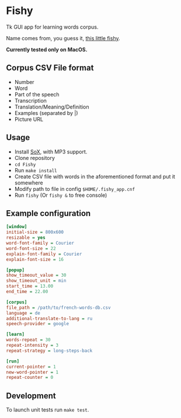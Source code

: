 # Fishy

Tk GUI app for learning words corpus.

Name comes from, you guess it, [this little fishy](https://en.wikipedia.org/wiki/List_of_races_and_species_in_The_Hitchhiker%27s_Guide_to_the_Galaxy#Babel_fish).

**Currently tested only on MacOS.**


## Corpus CSV File format

- Number
- Word
- Part of the speech
- Transcription
- Translation/Meaning/Definition
- Examples (separated by |)
- Picture URL


## Usage

* Install [SoX](http://sox.sourceforge.net), with MP3 support.
* Clone repository
* `cd Fishy`
* Run `make install`
* Create CSV file with words in the aforementioned format and put it somewhere
* Modify path to file in config `$HOME/.fishy_app.cnf`
* Run `fishy` (Or `fishy &` to free console)


## Example configuration
```ini
[window]
initial-size = 800x600
resizable = yes
word-font-family = Courier
word-font-size = 22
explain-font-family = Courier
explain-font-size = 16

[popup]
show_timeout_value = 30
show_timeout_unit = min
start_time = 13.00
end_time = 22.00

[corpus]
file_path = /path/to/french-words-db.csv
language = de
additional-translate-to-lang = ru
speech-provider = google

[learn]
words-repeat = 30
repeat-intensity = 3
repeat-strategy = long-steps-back

[run]
current-pointer = 1
new-word-pointer = 1
repeat-counter = 0
```


## Development

To launch unit tests run `make test`.
